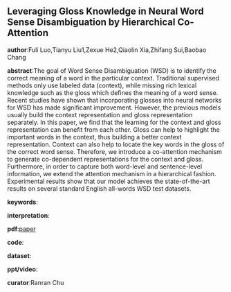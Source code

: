 ## Leveraging Gloss Knowledge in Neural Word Sense Disambiguation by Hierarchical Co-Attention

**author**:Fuli Luo,Tianyu Liu1,Zexue He2,Qiaolin Xia,Zhifang Sui,Baobao Chang

**abstract**:The goal of Word Sense Disambiguation
(WSD) is to identify the correct meaning of a word in the particular context. Traditional supervised methods only use labeled data (context), while missing rich lexical knowledge such as the gloss which defines the meaning of a word sense. Recent studies have shown
that incorporating glosses into neural networks for WSD has made significant improvement. However, the previous models usually build the context representation and gloss representation separately. In this paper, we find that the learning for the context and gloss representation can benefit from each other. Gloss can help to highlight the important words in the context, thus building a better context representation. Context can also help to locate the key words in the gloss of the correct word sense. Therefore, we introduce a co-attention mechanism to generate co-dependent representations for the context and gloss. Furthermore, in order to capture both word-level and sentence-level information, we extend the attention mechanism in a hierarchical fashion. Experimental results show that our model achieves the state-of-the-art results on several standard English all-words WSD test datasets.

**keywords**:

**interpretation**:

**pdf**:[paper](https://www.aclweb.org/anthology/D18-1170.pdf)

**code**:

**dataset**:

**ppt/video**:

**curator**:Ranran Chu